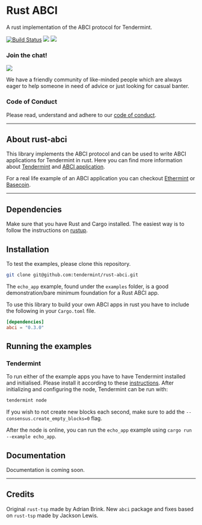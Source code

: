 # Rust ABCI
A rust implementation of the ABCI protocol for Tendermint.

[![Build Status](https://travis-ci.org/tendermint/rust-abci.svg?branch=develop)](https://travis-ci.org/tendermint/rust-abci) [![](https://tokei.rs/b1/github/tendermint/rust-abci)](https://github.com/tendermint/rust-abci) [![](https://docs.rs/rust-abci/badge.svg)](https://docs.rs/rust-abci/0.1.0/rust_abci/)

### Join the chat!
[![](https://img.shields.io/badge/slack-join%20chat-brightgreen.svg)](http://forum.tendermint.com:3000/)

We have a friendly community of like-minded people which are always eager to help someone in need of advice or just
looking for casual banter.

### Code of Conduct
Please read, understand and adhere to our [code of conduct](https://github.com/tendermint/rust-abci/blob/develop/CODE_OF_CONDUCT.md).


----


## About rust-abci
This library implements the ABCI protocol and can be used to write ABCI applications for Tendermint in rust.
Here you can find more information about [Tendermint](https://github.com/tendermint/tendermint) and [ABCI application](https://github.com/tendermint/abci).

For a real life example of an ABCI application you can checkout [Ethermint](https://github.com/tendermint/ethermint) or [Basecoin](https://github.com/tendermint/basecoin).


----


## Dependencies
Make sure that you have Rust and Cargo installed. The easiest way is to follow the instructions on [rustup](https://rustup.rs/).


## Installation
To test the examples, please clone this repository.
```bash
git clone git@github.com:tendermint/rust-abci.git
```
The `echo_app` example, found under the `examples` folder, is a good demonstration/bare minimum foundation for a Rust ABCI app.

To use this library to build your own ABCI apps in rust you have to include the following in your `Cargo.toml` file.
```toml
[dependencies]
abci = "0.3.0"
```

## Running the examples

### Tendermint
To run either of the example apps you have to have Tendermint installed and initialised. Please install it according to these [instructions](https://github.com/tendermint/tendermint). After initializing and configuring the node, Tendermint can be run with:
```bash
tendermint node
```

If you wish to not create new blocks each second, make sure to add the `--consensus.create_empty_blocks=0` flag.

After the node is online, you can run the `echo_app` example using `cargo run --example echo_app`.


## Documentation
Documentation is coming soon.


----

## Credits
Original `rust-tsp` made by Adrian Brink. New `abci` package and fixes based on `rust-tsp` made by Jackson Lewis.

